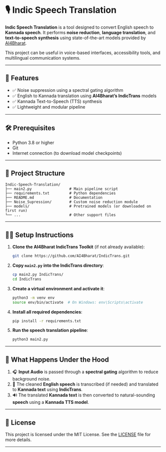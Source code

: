 # 🎙️ Indic Speech Translation

**Indic Speech Translation** is a tool designed to convert English speech to **Kannada speech**. It performs **noise reduction**, **language translation**, and **text-to-speech synthesis** using state-of-the-art models provided by [AI4Bharat](https://ai4bharat.org/).

This project can be useful in voice-based interfaces, accessibility tools, and multilingual communication systems.

---

## 🚀 Features

* ✅ Noise suppression using a spectral gating algorithm
* ✅ English to Kannada translation using **AI4Bharat’s IndicTrans** models
* ✅ Kannada Text-to-Speech (TTS) synthesis
* ✅ Lightweight and modular pipeline

---

## 🛠️ Prerequisites

* Python 3.8 or higher
* Git
* Internet connection (to download model checkpoints)

---

## 📁 Project Structure

```
Indic-Speech-Translation/
├── main2.py                 # Main pipeline script
├── requirements.txt         # Python dependencies
├── README.md                # Documentation
├── Noise_Supression/        # Custom noise reduction module
├── models/                  # Pretrained models (or downloaded on first run)
└── ...                      # Other support files
```

---

## 🧑‍💻 Setup Instructions

1. **Clone the AI4Bharat IndicTrans Toolkit** (if not already available):

   ```bash
   git clone https://github.com/AI4Bharat/IndicTrans.git
   ```

2. **Copy `main2.py` into the IndicTrans directory**:

   ```bash
   cp main2.py IndicTrans/
   cd IndicTrans
   ```

3. **Create a virtual environment and activate it**:

   ```bash
   python3 -m venv env
   source env/bin/activate  # On Windows: env\Scripts\activate
   ```

4. **Install all required dependencies**:

   ```bash
   pip install -r requirements.txt
   ```

5. **Run the speech translation pipeline**:

   ```bash
   python3 main2.py
   ```

---

## 🧪 What Happens Under the Hood

1. 🎧 **Input Audio** is passed through a **spectral gating** algorithm to reduce background noise.
2. 📝 The cleaned **English speech** is transcribed (if needed) and translated to **Kannada text** using **IndicTrans**.
3. 🔊 The translated **Kannada text** is then converted to natural-sounding **speech** using a **Kannada TTS model**.

---

## 📜 License

This project is licensed under the MIT License. See the [LICENSE](LICENSE) file for more details.

---

